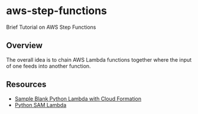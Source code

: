 # aws-step-functions
Brief Tutorial on AWS Step Functions

## Overview

The overall idea is to chain AWS Lambda functions together where the input of one feeds into another function.




## Resources

* [Sample Blank Python Lambda with Cloud Formation](https://github.com/awsdocs/aws-lambda-developer-guide/tree/main/sample-apps/blank-python)
* [Python SAM Lambda](https://github.com/awsdocs/aws-lambda-developer-guide/tree/main/sample-apps/blank-python)



